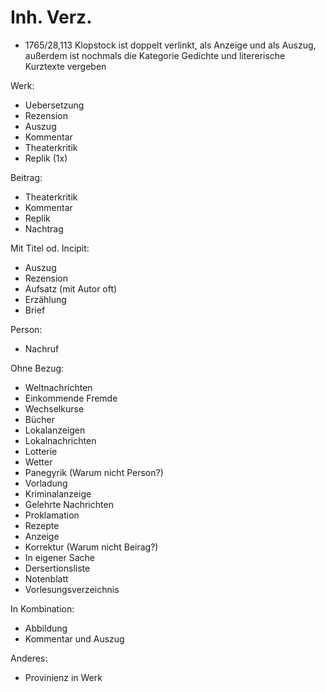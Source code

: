 # Inh. Verz.
- 1765/28,113 Klopstock ist doppelt verlinkt, als Anzeige und als Auszug, außerdem ist nochmals die Kategorie Gedichte und litererische Kurztexte vergeben

Werk:
- Uebersetzung 
- Rezension
- Auszug
- Kommentar 
- Theaterkritik
- Replik (1x)

Beitrag:
- Theaterkritik
- Kommentar
- Replik
- Nachtrag

Mit Titel od. Incipit:
- Auszug
- Rezension
- Aufsatz (mit Autor oft)
- Erzählung
- Brief

Person:
- Nachruf

Ohne Bezug:
- Weltnachrichten
- Einkommende Fremde
- Wechselkurse
- Bücher
- Lokalanzeigen
- Lokalnachrichten
- Lotterie
- Wetter
- Panegyrik (Warum nicht Person?)
- Vorladung
- Kriminalanzeige
- Gelehrte Nachrichten
- Proklamation
- Rezepte
- Anzeige
- Korrektur (Warum nicht Beirag?)
- In eigener Sache
- Dersertionsliste
- Notenblatt
- Vorlesungsverzeichnis


In Kombination:
- Abbildung
- Kommentar und Auszug

Anderes:
- Provinienz in Werk
